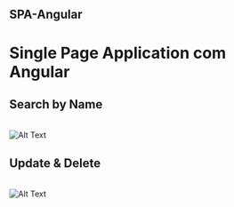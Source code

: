 ## SPA-Angular
 # Single Page Application com Angular
 ## Search by Name
 <br>![Alt Text](https://media.giphy.com/media/ItH9glsgN6k9u423b8/giphy.gif)
 ## Update & Delete
 <br>![Alt Text](https://media.giphy.com/media/otgYlNMesyLohjZKZU/giphy.gif)
